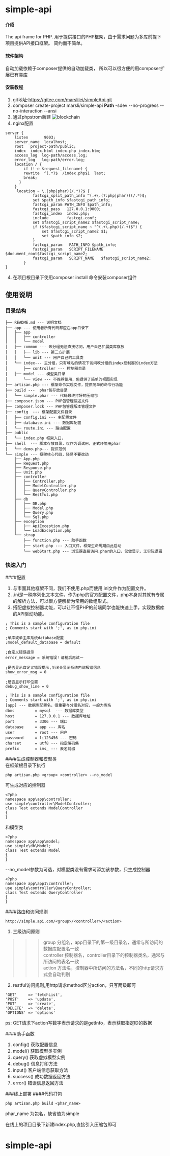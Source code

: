 # simple-api

#### 介绍
The api frame for PHP.
用于提供接口的PHP框架，由于需求问题为多库前提下项目提供API接口框架。
简约而不简单。

#### 软件架构
自动加载依赖于composer提供的自动加载类，
所以可以很方便的用composer扩展已有类库

#### 安装教程
1. git地址:https://gitee.com/marslilei/simpleApi.git
2. composer create-project marsli/simple-api **Path** -sdev --no-progress --no-interaction --ansi
2. 通过phpstrom新建
![blockchain](http://pmahf7gv8.bkt.clouddn.com/create.png "区块链")
3. nginx配置
```
server {
    listen       9003;
    server_name  localhost;
    root   project-path/public;
    index  index.html index.php index.htm;
    access_log  log-path/access.log;
    error_log   log-path/error.log;
    location / {
        if (!-e $request_filename) {
        rewrite  ^(.*)$  /index.php$1  last;
        break;
      }
    }
     location ~ \.(php|phar)(/.*)?$ {
      		fastcgi_split_path_info ^(.+\.(?:php|phar))(/.*)$;
      		set $path_info $fastcgi_path_info;
      		fastcgi_param PATH_INFO $path_info;
      		fastcgi_pass   127.0.0.1:9000;
      		fastcgi_index  index.php;
      		include        fastcgi.conf;
      		set $fastcgi_script_name2 $fastcgi_script_name;
      		if ($fastcgi_script_name ~ "^(.+\.php)(/.+)$") {
        		set $fastcgi_script_name2 $1;
        		set $path_info $2;
      		}
      		fastcgi_param   PATH_INFO $path_info;
      		fastcgi_param   SCRIPT_FILENAME   $document_root$fastcgi_script_name2;
      		fastcgi_param   SCRIPT_NAME   $fastcgi_script_name2;
    	}
}
```

4. 在项目根目录下使用composer install 命令安装composer组件

## 使用说明
### 目录结构

```
├── README.md --- 说明文档
├── app --- 使用者所有代码都应在app目录下
│   ├── app 
│   │   ├── controller
│   │   └── model
│   ├── common --- 改分组无法直接访问，用户自己扩展类库存放
│   │   ├── lib --- 第三方扩展
│   │   └── unit --- 用户自己的工具类
│   └── index--- 主分组，只有域名的情况下访问改分组的index控制器的index方法
│       ├── controller --- 控制器目录
|	├── model --- 模型类目录
│       └── view --- 不推荐使用，但提供了简单的视图实现
├── artisan.php --- 框架命令实现文件，提供简单的命令行功能
├── build ---  phar包存放目录
│   └── simple.phar --- 代码最终打好的压缩包
├── composer.json --- PHP包管理描述文件
├── composer.lock --- PHP包管理版本管理文件
├── config  --- 框架配置文件目录
│   ├── config.ini --- 主配置文件
│   ├── database.ini --- 数据库配置
│   └── route.ini --- 路由配置
├── public
│   └── index.php 框架入口，
├── shell  --- 脚本存放目录，仅作为调试用，正式环境用phar
│   └── demo.php--- 提供范例
└── simple --- 框架核心代码，轻易不要改动
    ├── App.php
    ├── Request.php
    ├── Response.php
    ├── Unit.php
    ├── controller
    │   ├── Controller.php
    │   ├── ModelController.php
    │   ├── QueryController.php
    │   └── Restful.php
    ├── db
    │   ├── DB.php
    │   ├── Model.php
    │   ├── Query.php
    │   └── Sql.php
    ├── exception
    │   ├── ApiException.php
    │   └── LoadException.php
    └── strap
        ├── function.php --- 助手函数
        ├── start.php --- 入口文件，框架生命周期由此启动
        └── webStart.php --- 浏览器直接访问.phar的入口，仅做显示，无实际逻辑
```
### 快速入门
####配置   
1. 与市面其他框架不同，我们不使用.php而使用.ini文件作为配置文件。    
2. .ini是一种序列化文本文件，作为php的官方配置文件，php本身对其就有专属的解析方法，可以很方便解析为常用的数组形式。   
3. 搭配虚拟控制器功能，可以让不懂PHP的前端同学也能快速上手，实现数据库的API驱动功能。
```
; This is a sample configuration file
; Comments start with ';', as in php.ini

;单库或单主库系统database配置
;model_default_database = default

;自定义错误提示
error_message = 系统错误！请稍后再试～

;是否显示自定义错误提示,关闭会显示系统内部报错信息
show_error_msg = 0

;是否显示打印位置
debug_show_line = 0
```

```
; This is a sample configuration file
; Comments start with ';', as in php.ini
[app] --- 数据库配置名，很重要与分组名对应，一般为库名
dbms         = mysql  --- 数据库类型
host         = 127.0.0.1 --- 数据库地址
port         = 3306 --- 端口
database     = app --- 库名
user         = root --- 用户
password     = li123456 --- 密码
charset      = utf8 --- 指定编码集
prefix       = ims_ --- 表名前缀
```

####生成控制器和模型类   
在框架根目录下执行   
```
php artisan.php <group> <controller> --no_model
```

可生成对应的控制器
```
<?php
namespace app\app\controller;
use simple\controller\ModelController;
class Test extends ModelController
{
}
```

和模型类   
```
<?php
namespace app\app\model;
use simple\db\Model;
class Test extends Model
{
}
```

--no_model参数为可选，对模型类没有需求可添加该参数，只生成控制器
```
<?php
namespace app\app1\controller;
use simple\controller\QueryController;
class Test extends QueryController
{
}
```
####路由和访问规则
```
http://simple.api.com/<group>/<controller>/<action>
```
1. 三级访问原则   
>>> group 分组名，app目录下的第一级目录名，通常与所访问的数据库配置名一致   
>>> controller 控制器名，controller目录下的控制器类名，通常与所访问的表名一致   
>>> action 方法名，控制器中所访问的方法名，不同的http请求方式会自动判别
2. restful访问规则,用http请求method区分action，只写两级即可
```
'GET'     => 'fetchList',
'POST'    => 'update',
'PUT'     => 'create',
'DELETE'  => 'delete',
'OPTIONS' => 'options'
```
ps: GET请求下action写数字表示请求的是getInfo，表示获取指定ID的数据

####助手函数
1. config() 获取配置信息
2. model() 获取模型类实例
3. query() 获取虚拟模型实例
4. debug() 信息打印方法
5. input() 客户端信息获取方法
6. success() 成功数据返回方法
7. error() 错误信息返回方法

###线上部署
####代码打包
```
php artisan.php build <phar_name>

```
phar_name 为包名，缺省值为simple

在线上的项目目录下新建index.php,直接引入压缩包即可

# simple-api
